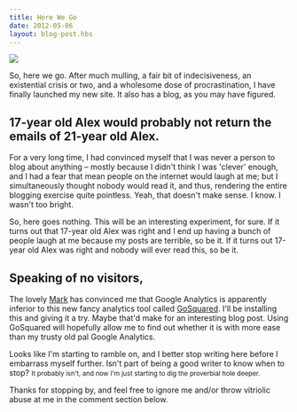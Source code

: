 ```yaml
---
title: Here We Go
date: 2012-05-06
layout: blog-post.hbs
---
```


![](/content/images/2013/Oct/cover_1.jpg)
<p>So, here we go. After much mulling, a fair bit of indecisiveness, an existential crisis or two, and a wholesome dose of procrastination, I have finally launched my new site. It also has a blog, as you may have figured.</p>

<h2>17-year old Alex would probably not return the emails of 21-year old Alex.</h2>
<p>For a very long time, I had convinced myself that I was never a person to blog about anything – mostly because I didn't think I was 'clever' enough, and I had a fear that mean people on the internet would laugh at me; but I simultaneously thought nobody would read it, and thus, rendering the entire blogging exercise quite pointless. Yeah, that doesn't make sense. I know. I wasn't too bright.</p>
<p>So, here goes nothing. This will be an interesting experiment, for sure. If it turns out that 17-year old Alex was right and I end up having a bunch of people laugh at me because my posts are terrible, so be it. If it turns out 17-year old Alex was right and nobody will ever read this, so be it.</p>
<h2>Speaking of no visitors,</h2>
The lovely <a href="http://markjs.net">Mark</a> has convinced me that Google Analytics is apparently inferior to this new fancy analytics tool called <a href="http://gosquared.com">GoSquared</a>. I'll be installing this and giving it a try. Maybe that'd make for an interesting blog post. Using GoSquared will hopefully allow me to find out whether it is with more ease than my trusty old pal Google Analytics.<p></p>

<p>Looks like I'm starting to ramble on, and I better stop writing here before I embarrass myself further. Isn't part of being a good writer to know when to stop? <small>It probably isn't, and now I'm just starting to dig the proverbial hole deeper.</small></p>
<p>Thanks for stopping by, and feel free to ignore me and/or throw vitriolic abuse at me in the comment section below.</p>
